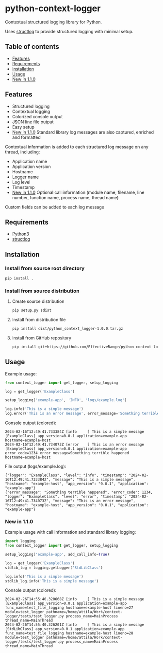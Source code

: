# python-context-logger
Contextual structured logging library for Python.

Uses [structlog](https://www.structlog.org/en/stable/) to provide structured logging with minimal setup.

## Table of contents
- [Features](#features)
- [Requirements](#requirements)
- [Installation](#installation)
- [Usage](#usage)
- [New in 1.1.0](#new-in-110)

## Features

- Structured logging
- Contextual logging
- Colorized console output
- JSON line file output
- Easy setup
- [New in 1.1.0](#new-in-110) Standard library log messages are also captured, enriched and formatted

Contextual information is added to each structured log message on any thread, including:
- Application name
- Application version
- Hostname
- Logger name
- Log level
- Timestamp
- [New in 1.1.0](#new-in-110) Optional call information (module name, filename, line number, function name, process name, thread name)

Custom fields can be added to each log message

## Requirements

- [Python3](https://www.python.org/downloads/)
- [structlog](https://www.structlog.org/en/stable/)

## Installation

### Install from source root directory

```bash
pip install .
```

### Install from source distribution

1. Create source distribution
    ```bash
    pip setup.py sdist
    ```

2. Install from distribution file
    ```bash
    pip install dist/python_context_logger-1.0.0.tar.gz
    ```
   
3. Install from GitHub repository
    ```bash
    pip install git+https://github.com/EffectiveRange/python-context-logger.git@latest
    ```

## Usage
Example usage:
```python
from context_logger import get_logger, setup_logging

log = get_logger('ExampleClass')

setup_logging('example-app', 'INFO', 'logs/example.log')

log.info('This is a simple message')
log.error('This is an error message', error_message='Something terrible happened', error_code=1234)
```
Console output (colored):
```
2024-02-16T12:49:41.733384Z [info     ] This is a simple message       [ExampleClass] app_version=0.0.1 application=example-app hostname=example-host
2024-02-16T12:49:41.734073Z [error    ] This is an error message       [ExampleClass] app_version=0.0.1 application=example-app error_code=1234 error_message=Something terrible happened hostname=example-host
```
File output (logs/example.log):
```
{"logger": "ExampleClass", "level": "info", "timestamp": "2024-02-16T12:49:41.733384Z", "message": "This is a simple message", "hostname": "example-host", "app_version": "0.0.1", "application": "example-app"}
{"error_message": "Something terrible happened", "error_code": 1234, "logger": "ExampleClass", "level": "error", "timestamp": "2024-02-16T12:49:41.734073Z", "message": "This is an error message", "hostname": "example-host", "app_version": "0.0.1", "application": "example-app"}
```
### New in 1.1.0
Example usage with call information and standard library logging:
```python
import logging
from context_logger import get_logger, setup_logging

setup_logging('example-app', add_call_info=True)

log = get_logger('ExampleClass')
stdlib_log = logging.getLogger('StdLibClass')

log.info('This is a simple message')
stdlib_log.info('This is a simple message')
```
Console output (colored):
```
2024-02-26T14:55:40.320668Z [info     ] This is a simple message       [ExampleClass] app_version=0.0.1 application=example-app func_name=test_file_logging hostname=example-host lineno=27 module=test_logger pathname=/home/attila/Work/context-logger/tests/test_logger.py process_name=MainProcess thread_name=MainThread
2024-02-26T14:55:40.326201Z [info     ] This is a simple message       [StdLibClass] app_version=0.0.1 application=example-app func_name=test_file_logging hostname=example-host lineno=28 module=test_logger pathname=/home/attila/Work/context-logger/tests/test_logger.py process_name=MainProcess thread_name=MainThread
```
